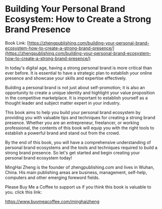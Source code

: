 # Building Your Personal Brand Ecosystem: How to Create a Strong Brand Presence

Book Link: [https://zhengpublishing.com/building-your-personal-brand-ecosystem-how-to-create-a-strong-brand-presence/](https://zhengpublishing.com/building-your-personal-brand-ecosystem-how-to-create-a-strong-brand-presence/)

In today's digital age, having a strong personal brand is more critical than ever before. It is essential to have a strategic plan to establish your online presence and showcase your skills and expertise effectively.

Building a personal brand is not just about self-promotion; it is also an opportunity to create a unique identity and highlight your value proposition in the competitive marketplace. It is important to establish yourself as a thought leader and subject matter expert in your industry.

This book aims to help you build your personal brand ecosystem by providing you with valuable tips and techniques for creating a strong brand presence. Whether you are an entrepreneur, freelancer, or working professional, the contents of this book will equip you with the right tools to establish a powerful brand and stand out from the crowd.

By the end of this book, you will have a comprehensive understanding of personal brand ecosystems and the tools and techniques required to build a strong brand presence. So let's get started and begin creating your personal brand ecosystem today!

MingHai Zheng is the founder of zhengpublishing.com and lives in Wuhan, China. His main publishing areas are business, management, self-help, computers and other emerging foreword fields.

Please Buy Me a Coffee to support us if you think this book is valuable to you. click this link:

https://www.buymeacoffee.com/minghaizheng
